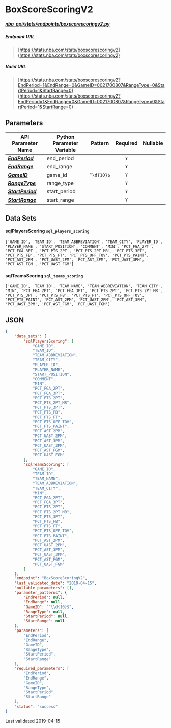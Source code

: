 # BoxScoreScoringV2
##### [nba_api/stats/endpoints/boxscorescoringv2.py](https://github.com/swar/nba_api/blob/master/nba_api/stats/endpoints/boxscorescoringv2.py)

##### Endpoint URL
>[https://stats.nba.com/stats/boxscorescoringv2](https://stats.nba.com/stats/boxscorescoringv2)

##### Valid URL
>[https://stats.nba.com/stats/boxscorescoringv2?EndPeriod=1&EndRange=0&GameID=0021700807&RangeType=0&StartPeriod=1&StartRange=0](https://stats.nba.com/stats/boxscorescoringv2?EndPeriod=1&EndRange=0&GameID=0021700807&RangeType=0&StartPeriod=1&StartRange=0)

## Parameters
API Parameter Name | Python Parameter Variable | Pattern | Required | Nullable
------------ | ------------ | :-----------: | :---: | :---:
[_**EndPeriod**_](https://github.com/swar/nba_api/blob/master/docs/nba_api/stats/library/parameters.md#EndPeriod) | end_period |  | `Y` |  | 
[_**EndRange**_](https://github.com/swar/nba_api/blob/master/docs/nba_api/stats/library/parameters.md#EndRange) | end_range |  | `Y` |  | 
[_**GameID**_](https://github.com/swar/nba_api/blob/master/docs/nba_api/stats/library/parameters.md#GameID) | game_id | `^\d{10}$` | `Y` |  | 
[_**RangeType**_](https://github.com/swar/nba_api/blob/master/docs/nba_api/stats/library/parameters.md#RangeType) | range_type |  | `Y` |  | 
[_**StartPeriod**_](https://github.com/swar/nba_api/blob/master/docs/nba_api/stats/library/parameters.md#StartPeriod) | start_period |  | `Y` |  | 
[_**StartRange**_](https://github.com/swar/nba_api/blob/master/docs/nba_api/stats/library/parameters.md#StartRange) | start_range |  | `Y` |  | 

## Data Sets
#### sqlPlayersScoring `sql_players_scoring`
```text
['GAME_ID', 'TEAM_ID', 'TEAM_ABBREVIATION', 'TEAM_CITY', 'PLAYER_ID', 'PLAYER_NAME', 'START_POSITION', 'COMMENT', 'MIN', 'PCT_FGA_2PT', 'PCT_FGA_3PT', 'PCT_PTS_2PT', 'PCT_PTS_2PT_MR', 'PCT_PTS_3PT', 'PCT_PTS_FB', 'PCT_PTS_FT', 'PCT_PTS_OFF_TOV', 'PCT_PTS_PAINT', 'PCT_AST_2PM', 'PCT_UAST_2PM', 'PCT_AST_3PM', 'PCT_UAST_3PM', 'PCT_AST_FGM', 'PCT_UAST_FGM']
```

#### sqlTeamsScoring `sql_teams_scoring`
```text
['GAME_ID', 'TEAM_ID', 'TEAM_NAME', 'TEAM_ABBREVIATION', 'TEAM_CITY', 'MIN', 'PCT_FGA_2PT', 'PCT_FGA_3PT', 'PCT_PTS_2PT', 'PCT_PTS_2PT_MR', 'PCT_PTS_3PT', 'PCT_PTS_FB', 'PCT_PTS_FT', 'PCT_PTS_OFF_TOV', 'PCT_PTS_PAINT', 'PCT_AST_2PM', 'PCT_UAST_2PM', 'PCT_AST_3PM', 'PCT_UAST_3PM', 'PCT_AST_FGM', 'PCT_UAST_FGM']
```


## JSON
```json
{
    "data_sets": {
        "sqlPlayersScoring": [
            "GAME_ID",
            "TEAM_ID",
            "TEAM_ABBREVIATION",
            "TEAM_CITY",
            "PLAYER_ID",
            "PLAYER_NAME",
            "START_POSITION",
            "COMMENT",
            "MIN",
            "PCT_FGA_2PT",
            "PCT_FGA_3PT",
            "PCT_PTS_2PT",
            "PCT_PTS_2PT_MR",
            "PCT_PTS_3PT",
            "PCT_PTS_FB",
            "PCT_PTS_FT",
            "PCT_PTS_OFF_TOV",
            "PCT_PTS_PAINT",
            "PCT_AST_2PM",
            "PCT_UAST_2PM",
            "PCT_AST_3PM",
            "PCT_UAST_3PM",
            "PCT_AST_FGM",
            "PCT_UAST_FGM"
        ],
        "sqlTeamsScoring": [
            "GAME_ID",
            "TEAM_ID",
            "TEAM_NAME",
            "TEAM_ABBREVIATION",
            "TEAM_CITY",
            "MIN",
            "PCT_FGA_2PT",
            "PCT_FGA_3PT",
            "PCT_PTS_2PT",
            "PCT_PTS_2PT_MR",
            "PCT_PTS_3PT",
            "PCT_PTS_FB",
            "PCT_PTS_FT",
            "PCT_PTS_OFF_TOV",
            "PCT_PTS_PAINT",
            "PCT_AST_2PM",
            "PCT_UAST_2PM",
            "PCT_AST_3PM",
            "PCT_UAST_3PM",
            "PCT_AST_FGM",
            "PCT_UAST_FGM"
        ]
    },
    "endpoint": "BoxScoreScoringV2",
    "last_validated_date": "2019-04-15",
    "nullable_parameters": [],
    "parameter_patterns": {
        "EndPeriod": null,
        "EndRange": null,
        "GameID": "^\\d{10}$",
        "RangeType": null,
        "StartPeriod": null,
        "StartRange": null
    },
    "parameters": [
        "EndPeriod",
        "EndRange",
        "GameID",
        "RangeType",
        "StartPeriod",
        "StartRange"
    ],
    "required_parameters": [
        "EndPeriod",
        "EndRange",
        "GameID",
        "RangeType",
        "StartPeriod",
        "StartRange"
    ],
    "status": "success"
}
```

Last validated 2019-04-15
